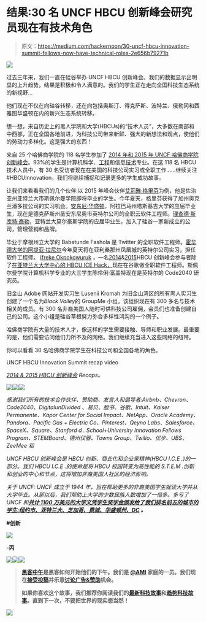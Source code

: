 # 结果:30 名 UNCF HBCU 创新峰会研究员现在有技术角色

> 原文：<https://medium.com/hackernoon/30-uncf-hbcu-innovation-summit-fellows-now-have-technical-roles-2e656b79271b>

![](img/d295b08f435d4204c87421d5845f7d97.png)

过去三年来，我们一直在硅谷举办 UNCF HBCU 创新峰会。我们的数据显示出明显的上升趋势。结果是积极和令人满意的。我们的学生正在走向全国科技生态系统的新视野…

他们现在不仅在向硅谷转移，还在向包括奥斯汀、得克萨斯、波特兰、俄勒冈和西雅图华盛顿在内的新兴生态系统转移。

想一想，来自历史上的黑人学院和大学(HBCUs)的“技术人员”，大多数在南部和中西部，正在全国各地前进，为科技公司带来新鲜、强大的新想法和观点，使他们的劳动力多样化。这是强大的东西！

来自 25 个哈佛商学院的 118 名学生参加了 [2014 年和 2015 年 UNCF 哈佛商学院创新峰会](http://www.hbcuinnovation.org/my-product_category/i-c-e-recap/)。93%的学生是计算机科学、[工程](https://hackernoon.com/tagged/engineering)和信息[技术](https://hackernoon.com/tagged/technology)专业。在这 118 名 HBCU 技术人员中，有 30 名受访者现在在美国的科技公司实习或全职工作……继续关注#HBCUInnovation，我们将继续捕捉和记录更多的学生成功故事。

让我们来看看我们的几个伙伴:以 2015 年峰会伙伴[艾莉雅·格里芬](https://www.linkedin.com/in/aaliyah-griffin-33637094)为例，他是佐治亚州亚特兰大市斯佩尔曼学院即将毕业的学生。今年夏天，格里芬获得了加州奥克兰潘多拉公司的实习机会。[安东尼·华盛顿](https://www.linkedin.com/in/anthony-washington-2689bb5a)，阿拉巴马州塔斯基吉大学的应届毕业生，现在是德克萨斯州圣安东尼奥市英特尔公司的全职云软件工程师。[理查德·斯库特·泰勒](https://www.linkedin.com/in/scootertaylor)，亚特兰大莫尔豪斯学院的应届毕业生，加入了硅谷一家新成立的公司，管理营销和品牌。

毕业于摩根州立大学的 Babatunde Fashola 是 Twitter 的全职软件工程师。[霍华德大学的阿提亚·拉尼尔](https://www.linkedin.com/in/attiyahlanier?authType=NAME_SEARCH&authToken=E1id&locale=en_US&trk=tyah&trkInfo=clickedVertical%3Amynetwork%2CclickedEntityId%3A374650187%2CauthType%3ANAME_SEARCH%2Cidx%3A1-1-1%2CtarId%3A1466986690827%2Ctas%3Aatt)今年夏天将在亚利桑那州凤凰城的英特尔公司实习，担任软件工程师。 [Ifreke Okpokowuruk](https://www.linkedin.com/in/ifreke?authType=NAME_SEARCH&authToken=Myqc&locale=en_US&srchid=500597571466986733961&srchindex=1&srchtotal=1&trk=vsrp_people_res_name&trkInfo=VSRPsearchId%3A500597571466986733961%2CVSRPtargetId%3A203030557%2CVSRPcmpt%3Aprimary%2CVSRPnm%3Atrue%2CauthType%3ANAME_SEARCH) ，一名[2014](http://www.hbcuinnovation.org/my-product_category/innovation-summit-recap/)&[2015](http://www.hbcuinnovation.org/my-product/2015-hbcu-innovation-summit/)HBCU 创新峰会参与者除了[在亚特兰大大学中心的 HBCU ICE Hack，](http://www.hbcuinnovation.org/my-product/hbcu-ice-hackathon-academy/)现在在谷歌做全职软件工程师。斯佩尔曼学院计算机科学专业的大三学生陈伶俐·富盖特现在是英特尔的 Code2040 研究员。

旧金山 Adobe 网站开发实习生 Lusenii Kromah 为旧金山湾区的所有黑人实习生创建了一个名为*Black Valley*的 GroupMe 小组。该组织现在有 300 多名与技术相关的成员。有 300 名非裔美国人随时可供科技公司雇佣，会员们也准备创建自己的公司。这个小组是硅谷草根努力弥合多样性鸿沟的一个例子。

哈佛商学院有大量的技术人才，像这样的学生需要接触、导师和职业发展。最重要的是，他们需要访问他们力所不及的网络。我们继续充当进入这些网络的纽带。

你可以看看 30 名哈佛商学院学生在科技公司和全国各地的角色。

UNCF HBCU Innovation Summit recap video

[*2014 & 2015 HBCU 创新峰会*](http://www.hbcuinnovation.org/my-product_category/innovation-summit-recap/) *Recaps。*

![](img/39b68c0b37d3a69aa3a517f50cd82cf0.png)![](img/5be40f59563a9bf016fe783a460d8720.png)![](img/6a887e88c1f528da50c01f21896b2714.png)

*感谢我们所有的技术合作伙伴、赞助商、发言人和倡导者:Airbnb、Chevron、Code2040、DigitalunDivided* 、*易贝、脸书、谷歌、Intuit、Kaiser Permanente、Kapor Center for Social Impact、NetApp、Oracle Academy、Pandora、Pacific Gas + Electric Co、Pinterest、Qeyno Labs、Salesforce、SpaceX、Square、Stanford d . School+University Innovation Fellows Program、STEMBoard、德州仪器、Towns Group、Twilio、优步、UBS、ZeeMee 和*

*UNCF HBCU 创新峰会是 HBCU 创新、商业化和企业家精神(HBCU I.C.E .)的一部分。我们 HBCU I.C.E .的使命是将 HBCU 校园转变为高性能的 S.T.E.M .创新和创业的中心和节点，这将增加非裔美国人社区的经济影响。*

*关于 UNCF: UNCF 成立于 1944 年，旨在帮助更多的非裔美国学生就读大学并从大学毕业。从那以后，我们帮助上大学的少数民族人数增加了一倍多。多亏了 UNCF 和*[](http://uncf.org/our-impact)**[*共计 1100 万美元的大学文凭学生奖学金颁发给了我们排名前五的城市的学生:纽约市、亚特兰大、芝加哥、费城、华盛顿州、DC*](http://uncf.org/our-impact) *。***

**#创新**

**![](img/6296b00ed615936605c7292909d3efda.png)**

**-丙**

**[![](img/50ef4044ecd4e250b5d50f368b775d38.png)](http://bit.ly/HackernoonFB)****[![](img/979d9a46439d5aebbdcdca574e21dc81.png)](https://goo.gl/k7XYbx)****[![](img/2930ba6bd2c12218fdbbf7e02c8746ff.png)](https://goo.gl/4ofytp)**

> **[黑客中午](http://bit.ly/Hackernoon)是黑客如何开始他们的下午。我们是 [@AMI](http://bit.ly/atAMIatAMI) 家庭的一员。我们现在[接受投稿](http://bit.ly/hackernoonsubmission)并乐意[讨论广告&赞助](mailto:partners@amipublications.com)机会。**
> 
> **如果你喜欢这个故事，我们推荐你阅读我们的[最新科技故事](http://bit.ly/hackernoonlatestt)和[趋势科技故事](https://hackernoon.com/trending)。直到下一次，不要把世界的现实想当然！**

**[![](img/be0ca55ba73a573dce11effb2ee80d56.png)](https://goo.gl/Ahtev1)**